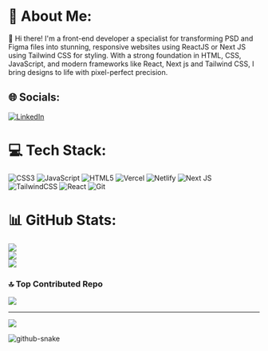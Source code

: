 # 💫 About Me:
👋 Hi there! I'm a front-end developer  a specialist  for transforming PSD and Figma files into stunning, responsive websites using ReactJS or Next JS using  Tailwind CSS for styling. With a strong foundation in HTML, CSS, JavaScript, and modern frameworks like React, Next js and Tailwind CSS, I bring designs to life with pixel-perfect precision.


## 🌐 Socials:
[![LinkedIn](https://img.shields.io/badge/LinkedIn-%230077B5.svg?logo=linkedin&logoColor=white)](https://linkedin.com/in/zarafshan-asghari) 

# 💻 Tech Stack:
![CSS3](https://img.shields.io/badge/css3-%231572B6.svg?style=for-the-badge&logo=css3&logoColor=white) ![JavaScript](https://img.shields.io/badge/javascript-%23323330.svg?style=for-the-badge&logo=javascript&logoColor=%23F7DF1E) ![HTML5](https://img.shields.io/badge/html5-%23E34F26.svg?style=for-the-badge&logo=html5&logoColor=white) ![Vercel](https://img.shields.io/badge/vercel-%23000000.svg?style=for-the-badge&logo=vercel&logoColor=white) ![Netlify](https://img.shields.io/badge/netlify-%23000000.svg?style=for-the-badge&logo=netlify&logoColor=#00C7B7) ![Next JS](https://img.shields.io/badge/Next-black?style=for-the-badge&logo=next.js&logoColor=white) ![TailwindCSS](https://img.shields.io/badge/tailwindcss-%2338B2AC.svg?style=for-the-badge&logo=tailwind-css&logoColor=white) ![React](https://img.shields.io/badge/react-%2320232a.svg?style=for-the-badge&logo=react&logoColor=%2361DAFB) ![Git](https://img.shields.io/badge/git-%23F05033.svg?style=for-the-badge&logo=git&logoColor=white)
# 📊 GitHub Stats:
![](https://github-readme-stats.vercel.app/api?username=Zarafshan-Asghari&theme=dark&hide_border=false&include_all_commits=false&count_private=false)<br/>
![](https://github-readme-streak-stats.herokuapp.com/?user=Zarafshan-Asghari&theme=dark&hide_border=false)<br/>
![](https://github-readme-stats.vercel.app/api/top-langs/?username=Zarafshan-Asghari&theme=dark&hide_border=false&include_all_commits=false&count_private=false&layout=compact)

### 🔝 Top Contributed Repo
![](https://github-contributor-stats.vercel.app/api?username=Zarafshan-Asghari&limit=5&theme=dark&combine_all_yearly_contributions=true)

---
[![](https://visitcount.itsvg.in/api?id=Zarafshan-Asghari&icon=0&color=0)](https://visitcount.itsvg.in)

<!-- Proudly created with GPRM ( https://gprm.itsvg.in ) -->
<picture>
  <source media="(prefers-color-scheme: dark)" srcset="https://raw.githubusercontent.com/Zarafshan-Asghari/Zarafshan-Asghari/output/github-snake-dark.svg" />
  <source media="(prefers-color-scheme: light)" srcset="https://raw.githubusercontent.com/Zarafshan-Asghari/Zarafshan-Asghari/output/github-snake.svg" />
  <img alt="github-snake" src="https://raw.githubusercontent.com/tobiasmeyhoefer/tobiasmeyhoefer/output/github-snake.svg" />
</picture>
